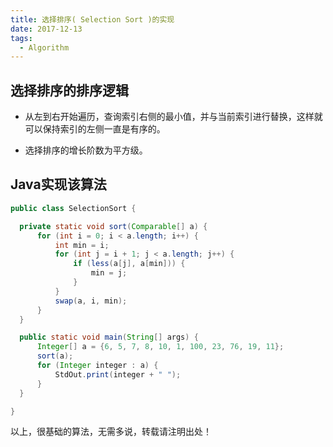 ```yaml
---
title: 选择排序( Selection Sort )的实现
date: 2017-12-13
tags:
  - Algorithm
---
```


## 选择排序的排序逻辑


* 从左到右开始遍历，查询索引右侧的最小值，并与当前索引进行替换，这样就可以保持索引的左侧一直是有序的。

* 选择排序的增长阶数为平方级。


<!-- more -->

## Java实现该算法


```Java
public class SelectionSort {

  private static void sort(Comparable[] a) {
      for (int i = 0; i < a.length; i++) {
          int min = i;
          for (int j = i + 1; j < a.length; j++) {
              if (less(a[j], a[min])) {
                  min = j;
              }
          }
          swap(a, i, min);
      }
  }

  public static void main(String[] args) {
      Integer[] a = {6, 5, 7, 8, 10, 1, 100, 23, 76, 19, 11};
      sort(a);
      for (Integer integer : a) {
          StdOut.print(integer + " ");
      }
  }

}
```


以上，很基础的算法，无需多说，转载请注明出处！
